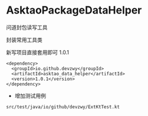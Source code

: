 # AsktaoPackageDataHelper
问道封包读写工具

封装常用工具类

新写项目直接套用即可 1.0.1

```
<dependency>
  <groupId>io.github.devzwy</groupId>
  <artifactId>asktao_data_helper</artifactId>
  <version>1.0.1</version>
</dependency>
```

- 增加测试用例
```
src/test/java/io/github/devzwy/ExtKtTest.kt
```